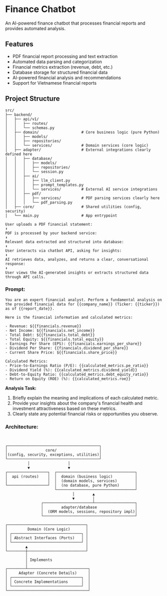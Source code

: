 # Finance Chatbot

An AI-powered finance chatbot that processes financial reports and provides automated analysis.

## Features
- PDF financial report processing and text extraction
- Automated data parsing and categorization
- Financial metrics extraction (revenue, debt, etc.)
- Database storage for structured financial data
- AI-powered financial analysis and recommendations
- Support for Vietnamese financial reports

## Project Structure

```
src/
├── backend/
│   ├── api/v1/
│   │   ├── routes/
│   │   └── schemas.py
│   ├── domain/                   # Core business logic (pure Python)
│   │   ├── models/               
│   │   ├── repositories/
│   │   └── services/             # Domain services (core logic)
│   ├── adapter/                  # External integrations clearly defined here
│   │   ├── database/
│   │   │   ├── models/
│   │   │   ├── repositories/
│   │   │   └── session.py
│   │   ├── ai/
│   │   │   ├── llm_client.py
│   │   │   ├── prompt_templates.py
│   │   │   └── services/         # External AI service integrations
│   │   ├── pdf/
│   │   │   ├── services/         # PDF parsing services clearly here
│   │   │   └── pdf_parsing.py
│   ├── core/                     # Shared utilities (config, security)
│   └── main.py                   # App entrypoint
```
```
User uploads a PDF financial statement:
⬇️
PDF is processed by your backend service:
⬇️
Relevant data extracted and structured into database:
⬇️
User interacts via chatbot API, asking for insights:
⬇️
AI retrieves data, analyzes, and returns a clear, conversational response:
⬇️
User views the AI-generated insights or extracts structured data through API calls.
```     
### Prompt:
```
You are an expert financial analyst. Perform a fundamental analysis on the provided financial data for {{company_name}} (Ticker: {{ticker}}) as of {{report_date}}.

Here is the financial information and calculated metrics:

- Revenue: ${{financials.revenue}}
- Net Income: ${{financials.net_income}}
- Total Debt: ${{financials.total_debt}}
- Total Equity: ${{financials.total_equity}}
- Earnings Per Share (EPS): {{financials.earnings_per_share}}
- Dividend Per Share: {{financials.dividend_per_share}}
- Current Share Price: ${{financials.share_price}}

Calculated Metrics:
- Price-to-Earnings Ratio (P/E): {{calculated_metrics.pe_ratio}}
- Dividend Yield (%): {{calculated_metrics.dividend_yield}}
- Debt-to-Equity Ratio: {{calculated_metrics.debt_equity_ratio}}
- Return on Equity (ROE) (%): {{calculated_metrics.roe}}
```
**Analysis Task:**
1. Briefly explain the meaning and implications of each calculated metric.
2. Provide your insights about the company's financial health and investment attractiveness based on these metrics.
3. Clearly state any potential financial risks or opportunities you observe.

### Architecture:
```


┌─────────────────────────────────────────┐
│                 core/                   │
│(config, security, exceptions, utilities)│
└─────────────────────────────────────────┘
          │                 │
          ▼                 ▼
┌──────────────────┐  ┌───────────────────────────────────┐
│  api (routes)    │  │  domain (business logic)          │
│                  │  │  (domain models, services)        │
└──────────────────┘  │  (no database, pure Python)       │
                      └───────────────────────────────────┘
                              │        ▲
                              ▼        │
                ┌──────────────────────┴──────────────────┐
                │        adapter/database                 │
                │  (ORM models, sessions, repository impl)│
                └─────────────────────────────────────────┘
```

```
┌───────────────────────────────────┐
│         Domain (Core Logic)       │
│ ┌───────────────────────────────┐ │
│ │ Abstract Interfaces (Ports)   │ │
│ └───────────────────────────────┘ │
│        ▲                          │
└────────┼──────────────────────────┘
         │
         │ Implements
         │
┌────────┴───────────────────────────┐
│     Adapter (Concrete Details)     │
│ ┌───────────────────────────────┐  │
│ │ Concrete Implementations      │  │
│ └───────────────────────────────┘  │
└────────────────────────────────────┘
```

```

```
